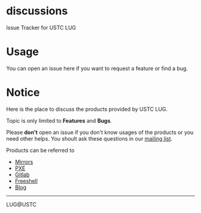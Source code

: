 # discussions
Issue Tracker for USTC LUG

# Usage

You can open an issue here if you want to request a feature or find a bug.

# Notice

Here is the place to discuss the products provided by USTC LUG.

Topic is only limited to **Features** and **Bugs**.

Please **don't** open an issue if you don't know usages of the products or you need other helps. You shoult ask these questions in our [mailing list](http://groups.google.com/group/ustc_lug).

Products can be referred to

* [Mirrors](https://mirrors.ustc.edu.cn)
* [PXE](http://pxe.ustc.edu.cn)
* [Gitlab](https://git.ustclug.org)
* [Freeshell](https://freeshell.ustc.edu.cn)
* [Blog](https://blog.ustc.edu.cn)

* * *
LUG@USTC
